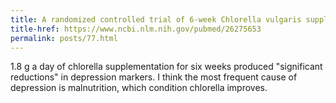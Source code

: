 ```yaml
---
title: A randomized controlled trial of 6-week Chlorella vulgaris supplementation in patients with major depressive disorder
title-href: https://www.ncbi.nlm.nih.gov/pubmed/26275653
permalink: posts/77.html
---
```


1.8 g a day of chlorella supplementation for six weeks produced "significant reductions" in depression markers. I think the most frequent cause of depression is malnutrition, which condition chlorella improves.